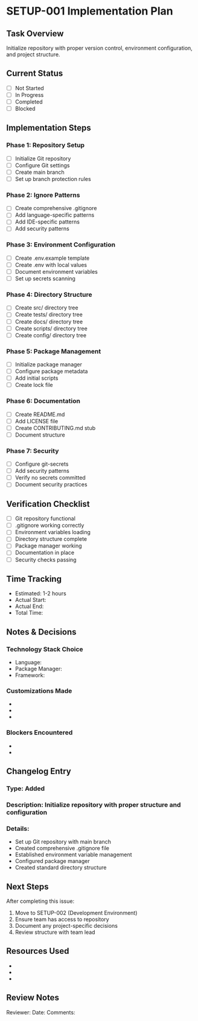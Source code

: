 # SETUP-001 Implementation Plan

## Task Overview
Initialize repository with proper version control, environment configuration, and project structure.

## Current Status
- [ ] Not Started
- [ ] In Progress  
- [ ] Completed
- [ ] Blocked

## Implementation Steps

### Phase 1: Repository Setup
- [ ] Initialize Git repository
- [ ] Configure Git settings
- [ ] Create main branch
- [ ] Set up branch protection rules

### Phase 2: Ignore Patterns
- [ ] Create comprehensive .gitignore
- [ ] Add language-specific patterns
- [ ] Add IDE-specific patterns
- [ ] Add security patterns

### Phase 3: Environment Configuration
- [ ] Create .env.example template
- [ ] Create .env with local values
- [ ] Document environment variables
- [ ] Set up secrets scanning

### Phase 4: Directory Structure
- [ ] Create src/ directory tree
- [ ] Create tests/ directory tree
- [ ] Create docs/ directory tree
- [ ] Create scripts/ directory tree
- [ ] Create config/ directory tree

### Phase 5: Package Management
- [ ] Initialize package manager
- [ ] Configure package metadata
- [ ] Add initial scripts
- [ ] Create lock file

### Phase 6: Documentation
- [ ] Create README.md
- [ ] Add LICENSE file
- [ ] Create CONTRIBUTING.md stub
- [ ] Document structure

### Phase 7: Security
- [ ] Configure git-secrets
- [ ] Add security patterns
- [ ] Verify no secrets committed
- [ ] Document security practices

## Verification Checklist
- [ ] Git repository functional
- [ ] .gitignore working correctly
- [ ] Environment variables loading
- [ ] Directory structure complete
- [ ] Package manager working
- [ ] Documentation in place
- [ ] Security checks passing

## Time Tracking
- Estimated: 1-2 hours
- Actual Start: 
- Actual End: 
- Total Time: 

## Notes & Decisions

### Technology Stack Choice
- Language: 
- Package Manager: 
- Framework: 

### Customizations Made
- 
- 
- 

### Blockers Encountered
- 
- 

## Changelog Entry

### Type: Added
### Description: Initialize repository with proper structure and configuration
### Details:
- Set up Git repository with main branch
- Created comprehensive .gitignore file
- Established environment variable management
- Configured package manager
- Created standard directory structure

## Next Steps
After completing this issue:
1. Move to SETUP-002 (Development Environment)
2. Ensure team has access to repository
3. Document any project-specific decisions
4. Review structure with team lead

## Resources Used
- 
- 
- 

## Review Notes
Reviewer: 
Date: 
Comments: 